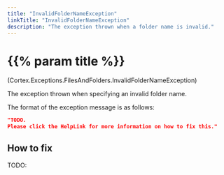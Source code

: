 ```yaml
---
title: "InvalidFolderNameException"
linkTitle: "InvalidFolderNameException"
description: "The exception thrown when a folder name is invalid."
---
```


# {{% param title %}}

<p class="namespace">(Cortex.Exceptions.FilesAndFolders.InvalidFolderNameException)</p>

The exception thrown when specifying an invalid folder name.

The format of the exception message is as follows:

```json
"TODO.
Please click the HelpLink for more information on how to fix this."
```

## How to fix

TODO:
